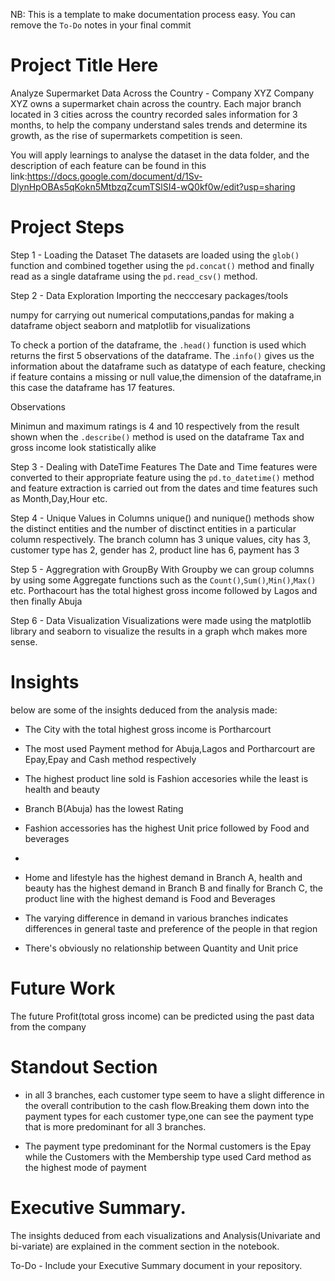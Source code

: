 NB: This is a template to make documentation process easy. You can remove the `To-Do` notes in your final commit

# Project Title Here

Analyze Supermarket Data Across the Country - Company XYZ
Company XYZ owns a supermarket chain across the country. Each major branch located in 3 cities across the country recorded sales information for 3 months, to help the company understand sales trends and determine its growth, as the rise of supermarkets competition is seen.

You will apply learnings to analyse the dataset in the data folder, and the description of each feature can be found in this link:https://docs.google.com/document/d/1Sv-DlynHpOBAs5qKokn5MtbzqZcumTSlSI4-wQ0kf0w/edit?usp=sharing

# Project Steps
Step 1 - Loading the Dataset
The datasets are loaded using the `glob()` function and combined together using the `pd.concat()` method and finally read as a single dataframe using the `pd.read_csv()` method.


Step 2 - Data Exploration
Importing the necccesary packages/tools

numpy for carrying out numerical computations,pandas for making a dataframe object
seaborn and matplotlib for visualizations

To check a portion of the dataframe, the `.head()` function is used which returns the first 5 observations of the dataframe. The .`info()` gives us the information about the dataframe such as datatype of each feature, checking if feature contains a missing or null value,the dimension of the dataframe,in this case the dataframe has 17 features.

Observations

Minimun and maximum ratings is 4 and 10 respectively from the result shown when the `.describe()` method is used on the dataframe
Tax and gross income look statistically alike

Step 3 - Dealing with DateTime Features
The Date and Time features were converted to their appropriate feature using the `pd.to_datetime()` method and feature extraction is carried out from the dates and time features such as Month,Day,Hour etc.

Step 4 - Unique Values in Columns
unique() and nunique() methods show the distinct entities and the number of disctinct entities in a particular column respectively. The branch column has 3 unique values, city has 3, customer type has 2, gender has 2, product line has 6, payment has 3

Step 5 - Aggregration with GroupBy
With Groupby we can group columns by using some Aggregate functions such as the `Count()`,`Sum()`,`Min()`,`Max()` etc.
Porthacourt has the total highest gross income followed by Lagos and then finally Abuja

Step 6 - Data Visualization
Visualizations were made using the matplotlib library and seaborn to visualize the results in a graph whch makes more sense.

# Insights
below are some of the insights deduced from the analysis made:

*  The City with the total highest gross income is Portharcourt

* The most used Payment method for Abuja,Lagos and Portharcourt are Epay,Epay and Cash method respectively

* The highest product line sold is Fashion accesories while the least is health and beauty

* Branch B(Abuja) has the lowest Rating

*  Fashion accessories has the highest Unit price followed by Food and beverages
* 
*   Home and lifestyle has the highest demand in Branch A, health and beauty has the highest demand in Branch B and finally for Branch C, the product line with the highest demand is Food and Beverages

*   The varying difference in demand in various branches indicates differences in general taste and preference of the people in that region

*   There's obviously no relationship between Quantity and Unit price


# Future Work

The future Profit(total gross income) can be predicted using the past data from the company


# Standout Section
*   in all 3 branches, each customer type seem to have a slight difference in the overall contribution to the cash flow.Breaking them down into the payment types for each customer type,one can see the payment type that is more predominant for all 3 branches.

* The payment type predominant for the Normal customers is the Epay while the Customers with the Membership type used Card method as the highest mode of payment


# Executive Summary.

The insights deduced from each visualizations and Analysis(Univariate and bi-variate) are explained in the comment section in the notebook.

To-Do - Include your Executive Summary document in your repository.
